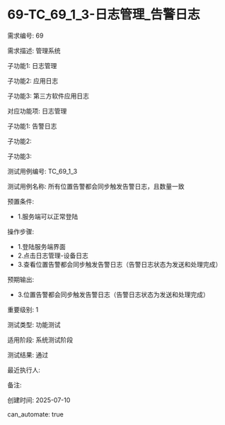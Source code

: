 # 69-TC_69_1_3-日志管理_告警日志

需求编号: 69

需求描述: 管理系统

子功能1: 日志管理

子功能2: 应用日志

子功能3: 第三方软件应用日志


对应功能项: 日志管理

子功能1: 告警日志

子功能2: 

子功能3: 


测试用例编号: TC_69_1_3

测试用例名称: 所有位置告警都会同步触发告警日志，且数量一致

预置条件:
- 1.服务端可以正常登陆

操作步骤:
- 1.登陆服务端界面
- 2.点击日志管理-设备日志
- 3.查看位置告警都会同步触发告警日志（告警日志状态为发送和处理完成）

预期输出:
- 3.位置告警都会同步触发告警日志（告警日志状态为发送和处理完成）

重要级别: 1

测试类型: 功能测试

适用阶段: 系统测试阶段

测试结果: 通过

最近执行人: 

备注: 

创建时间: 2025-07-10

can_automate: true
